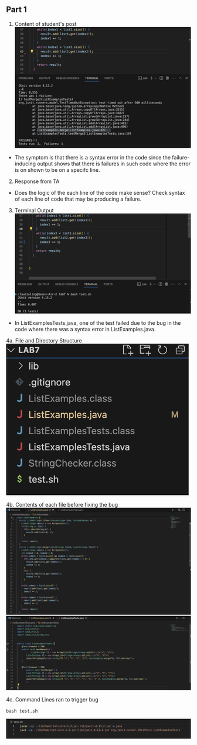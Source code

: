 ## Part 1
1. Content of student's post
![Image](Lab5Pt1.png) 
- The symptom is that there is a syntax error in the code since the failure-inducing output shows that there is failures in such code where the error is on shown to be on a specifc line.

2. Response from TA
- Does the logic of the each line of the code make sense? Check syntax of each line of code that may be producing a failure.

3. Terminal Output
![Image](LAB5Pt2.png) 
- In ListExamplesTests.java, one of the test failed due to the bug in the code where there was a syntax error in ListExamples.java.

4a. File and Directory Structure
![Image](LAB5Pt3.png) 

4b. Contents of each file before fixing the bug
![Image](LAB5Pt4.png) 
![Image](LAB5Pt5.png) 

4c. Command Lines ran to trigger bug
~~~
bash test.sh
~~~
![Image](LAB5Pt6.png) 
